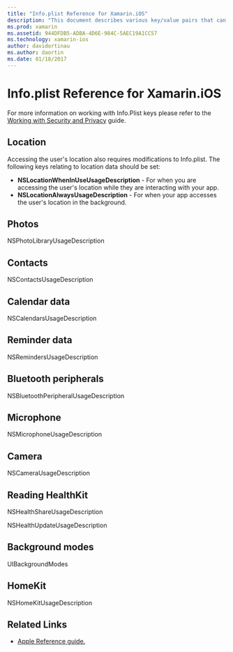 ```yaml
---
title: "Info.plist Reference for Xamarin.iOS"
description: "This document describes various key/value pairs that can be set in the Info.plist file of a Xamarin.iOS application. These keys are necessary if your app performs specific tasks such as accessing location, photos, the microphone, or the camera."
ms.prod: xamarin
ms.assetid: 944DFDB5-ADBA-4D6E-984C-5AEC19A1CC57
ms.technology: xamarin-ios
author: davidortinau
ms.author: daortin
ms.date: 01/18/2017
---
```


# Info.plist Reference for Xamarin.iOS

For more information on working with Info.Plist keys please refer to the [Working with Security and Privacy](~/ios/app-fundamentals/security-privacy.md) guide. 

## Location 

Accessing the user's location also requires modifications to Info.plist. The following keys relating to location data should be set: 

- **NSLocationWhenInUseUsageDescription** - For when you are accessing the user's location while they are interacting with your app. 
- **NSLocationAlwaysUsageDescription** - For when your app accesses the user's location in the background.

## Photos 

NSPhotoLibraryUsageDescription  

## Contacts 

NSContactsUsageDescription 

## Calendar data 
    
NSCalendarsUsageDescription 

## Reminder data 
    
NSRemindersUsageDescription 

## Bluetooth peripherals 
    
NSBluetoothPeripheralUsageDescription 

## Microphone 

NSMicrophoneUsageDescription 

## Camera 
    
NSCameraUsageDescription 

## Reading HealthKit  

NSHealthShareUsageDescription 

NSHealthUpdateUsageDescription 

## Background modes 
    
UIBackgroundModes 

## HomeKit 

NSHomeKitUsageDescription 

## Related Links

- [Apple Reference guide.](https://developer.apple.com/library/content/documentation/General/Reference/InfoPlistKeyReference/Articles/iPhoneOSKeys.html#//apple_ref/doc/uid/TP40009252-SW10)
